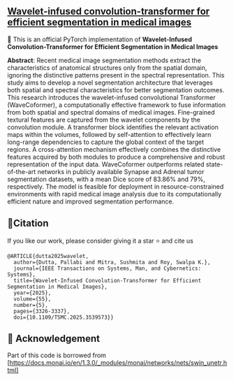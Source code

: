 ## [Wavelet-infused convolution-transformer for efficient segmentation in medical images](https://ieeexplore.ieee.org/abstract/document/10897783)
:pushpin: This is an official PyTorch implementation of **Wavelet-Infused Convolution-Transformer for Efficient Segmentation in Medical Images**

**Abstract**: Recent medical image segmentation methods extract the characteristics of anatomical structures only from the spatial domain, ignoring the distinctive patterns present in the spectral representation. This study aims to develop a novel segmentation architecture that leverages both spatial and spectral characteristics for better segmentation outcomes. This research introduces the wavelet-infused convolutional Transformer (WaveCoformer), a computationally effective framework to fuse information from both spatial and spectral domains of medical images. Fine-grained textural features are captured from the wavelet components by the convolution module. A transformer block identifies the relevant activation maps within the volumes, followed by self-attention to effectively learn long-range dependencies to capture the global context of the target regions. A cross-attention mechanism effectively combines the distinctive features acquired by both modules to produce a comprehensive and robust representation of the input data. WaveCoformer outperforms related state-of-the-art networks in publicly available Synapse and Adrenal tumor segmentation datasets, with a mean Dice score of 83.86% and 79%, respectively. The model is feasible for deployment in resource-constrained environments with rapid medical image analysis due to its computationally efficient nature and improved segmentation performance.

## 📜Citation
If you like our work, please consider giving it a star ⭐ and cite us
```
@ARTICLE{dutta2025wavelet,
  author={Dutta, Pallabi and Mitra, Sushmita and Roy, Swalpa K.},
  journal={IEEE Transactions on Systems, Man, and Cybernetics: Systems}, 
  title={Wavelet-Infused Convolution-Transformer for Efficient Segmentation in Medical Images}, 
  year={2025},
  volume={55},
  number={5},
  pages={3326-3337},
  doi={10.1109/TSMC.2025.3539573}}
```
## 🎈 Acknowledgement

Part of this code is borrowed from [https://docs.monai.io/en/1.3.0/_modules/monai/networks/nets/swin_unetr.html]
